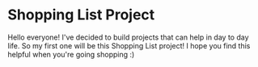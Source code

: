 
# Shopping List Project
Hello everyone! I've decided to build projects that can help
in day to day life. So my first one will be this Shopping List
project! I hope you find this helpful when you're going
shopping :)